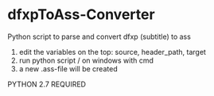 dfxpToAss-Converter
===================

Python script to parse and convert dfxp (subtitle) to ass


1. edit the variables on the top: source, header_path, target
2. run python script / on windows with cmd
3. a new .ass-file will be created

PYTHON 2.7 REQUIRED
